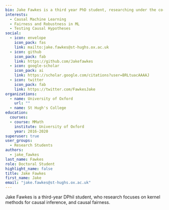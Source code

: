```yaml
---
bio: Jake Fawkes is a third year PhD student, researching under the co-supervision of Dino Sejdinovic. His primary focus lies at the intersection of causality and machine learning. This involves applications of causal inference within fair machine, using machine learning to measure and estimate causal effects, and improving the performance and robustness of predictive models by incorporating causality.
interests:
  - Causal Machine Learning
  - Fairness and Robustness in ML
  - Testing Causal Hypotheses 
social:
  - icon: envelope
    icon_pack: fas
    link: mailto:jake.fawkes@st-hughs.ox.ac.uk
  - icon: github
    icon_pack: fab
    link: https://github.com/Jakefawkes
  - icon: google-scholar
    icon_pack: ai
    link: https://scholar.google.com/citations?user=BRLtuacAAAAJ
  - icon: twitter
    icon_pack: fab
    link: https://twitter.com/FawkesJake
organizations:
  - name: University of Oxford
    url: ""
  - name: St Hugh's College
education:
  courses: 
  - course: MMath
    institute: University of Oxford
    year: 2016-2020
superuser: true
user_groups:
  - Research Students
authors:
  - jake_fawkes
last_name: Fawkes
role: Doctoral Student
highlight_name: false
title: Jake Fawkes
first_name: Jake
email: "jake.fawkes@st-hughs.ox.ac.uk"
---
```

Jake Fawkes is a third-year DPhil student, who research focuses on kernel methods
for causal inference, and causal fairness.
